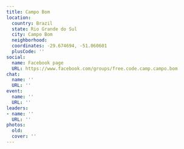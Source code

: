```yaml
---
title: Campo Bom
location:
  country: Brazil
  state: Rio Grande do Sul
  city: Campo Bom
  neighborhood: 
  coordinates: -29.674694, -51.060601
  plusCode: ''
social:
  name: Facebook page
  URL: https://www.facebook.com/groups/free.code.camp.campo.bom
chat:
  name: ''
  URL: ''
event:
  name: ''
  URL: ''
leaders:
- name: ''
  URL: ''
photos:
  old: 
  cover: ''
---
```

